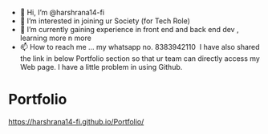 - 👋 Hi, I’m @harshrana14-fi
- 👀 I’m interested in joining ur Society (for Tech Role)
- 🌱 I’m currently gaining experience in front end and back end dev , learning more n more
- 📫 How to reach me ...  my whatsapp no. 8383942110
﻿﻿ I have also shared the link in below Portfolio section so that ur team can directly access my Web page.
 I have a little problem in using Github. 
# Portfolio
 https://harshrana14-fi.github.io/Portfolio/
